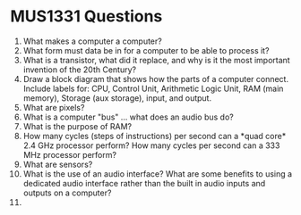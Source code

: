 # MUS1331 Questions

1. What makes a computer a computer?
2. What form must data be in for a computer to be able to process it?
3. What is a transistor, what did it replace, and why is it the most important invention of the 20th Century?
4. Draw a block diagram that shows how the parts of a computer connect. Include labels for: CPU, Control Unit, Arithmetic Logic Unit, RAM \(main memory\), Storage \(aux storage\), input, and output. 
5. What are pixels?
6. What is a computer "bus" ... what does an audio bus do?
7. What is the purpose of RAM?
8. How many cycles \(steps of instructions\) per second can a \*quad core\* 2.4 GHz processor perform? How many cycles per second can a 333 MHz processor perform?
9. What are sensors?
10. What is the use of an audio interface? What are some benefits to using a dedicated audio interface rather than the built in audio inputs and outputs on a computer?
11. 

